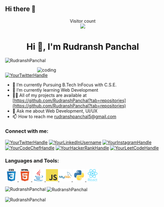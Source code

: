 ## Hi there 👋

<p align="center"> 
    Visitor count<br>
    <img src="https://profile-counter.glitch.me/RudranshPanchal/count.svg" />
</p>
<h1 align="center">Hi 👋, I'm Rudransh Panchal</h1>
<p align="left"> <img src="https://komarev.com/ghpvc/?username=RudranshPanchal&label=Profile%20views&color=0e75b6&style=flat" alt="RudranshPanchal" /> </p>
<img align="right" alt="coding" width="400" src="https://user-images.githubusercontent.com/46869388/89207039-b899e600-d5d7-11ea-90d0-c894383d35b4.gif">

<p align="left"> <a href="https://twitter.com/YourTwitterHandle" target="blank"><img src="https://img.shields.io/twitter/follow/YourTwitterHandle?logo=twitter&style=for-the-badge" alt="YourTwitterHandle" /></a> </p>

- 🔭 I’m currently Pursuing B.Tech InFocus with C.S.E.
- 🌱 I’m currently learning Web Development
- 👨‍💻 All of my projects are available at [https://github.com/RudranshPanchal?tab=repositories](https://github.com/RudranshPanchal?tab=repositories)
- 💬 Ask me about Web Development, UI/UX
- 📫 How to reach me rudranshpanchal5@gmail.com

<h3 align="left">Connect with me:</h3>
<p align="left">
  <a href="https://twitter.com/PanchalRudransh" target="blank"><img align="center" src="https://raw.githubusercontent.com/rahuldkjain/github-profile-readme-generator/master/src/images/icons/Social/twitter.svg" alt="YourTwitterHandle" height="30" width="40" /></a>
  <a href="https://linkedin.com/in/YourLinkedInUsername" target="blank"><img align="center" src="https://raw.githubusercontent.com/rahuldkjain/github-profile-readme-generator/master/src/images/icons/Social/linked-in-alt.svg" alt="YourLinkedInUsername" height="30" width="40" /></a>
  <a href="https://instagram.com/rudrxxox" target="blank"><img align="center" src="https://raw.githubusercontent.com/rahuldkjain/github-profile-readme-generator/master/src/images/icons/Social/instagram.svg" alt="YourInstagramHandle" height="30" width="40" /></a>
  <a href="https://www.codechef.com/users/YourCodeChefHandle" target="blank"><img align="center" src="https://pbs.twimg.com/profile_images/1477930785537605633/ROTVNVz7_400x400.jpg" alt="YourCodeChefHandle" height="30" width="40" /></a>
  <a href="https://www.hackerrank.com/YourHackerRankHandle" target="blank"><img align="center" src="https://raw.githubusercontent.com/rahuldkjain/github-profile-readme-generator/master/src/images/icons/Social/hackerrank.svg" alt="YourHackerRankHandle" height="30" width="40" /></a>
  <a href="https://www.leetcode.com/YourLeetCodeHandle" target="blank"><img align="center" src="https://raw.githubusercontent.com/rahuldkjain/github-profile-readme-generator/master/src/images/icons/Social/leet-code.svg" alt="YourLeetCodeHandle" height="30" width="40" /></a>
</p>

<h3 align="left">Languages and Tools:</h3>
<p align="left"> 
  <a href="https://www.w3schools.com/css/" target="_blank" rel="noreferrer"> <img src="https://raw.githubusercontent.com/devicons/devicon/master/icons/css3/css3-original-wordmark.svg" alt="css3" width="40" height="40"/> </a> 
  <a href="https://www.w3.org/html/" target="_blank" rel="noreferrer"> <img src="https://raw.githubusercontent.com/devicons/devicon/master/icons/html5/html5-original-wordmark.svg" alt="html5" width="40" height="40"/> </a> 
  <a href="https://www.java.com" target="_blank" rel="noreferrer"> <img src="https://raw.githubusercontent.com/devicons/devicon/master/icons/java/java-original.svg" alt="java" width="40" height="40"/> </a> 
  <a href="https://developer.mozilla.org/en-US/docs/Web/JavaScript" target="_blank" rel="noreferrer"> <img src="https://raw.githubusercontent.com/devicons/devicon/master/icons/javascript/javascript-original.svg" alt="javascript" width="40" height="40"/> </a> 
  <a href="https://www.mysql.com/" target="_blank" rel="noreferrer"> <img src="https://raw.githubusercontent.com/devicons/devicon/master/icons/mysql/mysql-original-wordmark.svg" alt="mysql" width="40" height="40"/> </a> 
  <a href="https://www.python.org" target="_blank" rel="noreferrer"> <img src="https://raw.githubusercontent.com/devicons/devicon/master/icons/python/python-original.svg" alt="python" width="40" height="40"/> </a> 
  <a href="https://reactjs.org/" target="_blank" rel="noreferrer"> <img src="https://raw.githubusercontent.com/devicons/devicon/master/icons/react/react-original-wordmark.svg" alt="react" width="40" height="40"/> </a> 
</p>

<p><img align="left" src="https://github-readme-stats.vercel.app/api/top-langs?username=RudranshPanchal&show_icons=true&locale=en&layout=compact" alt="RudranshPanchal" /></p>

<p>&nbsp;<img align="center" src="https://github-readme-stats.vercel.app/api?username=RudranshPanchal&show_icons=true&locale=en" alt="RudranshPanchal" /></p>

<p><img align="center" src="https://github-readme-streak-stats.herokuapp.com/?user=RudranshPanchal&" alt="RudranshPanchal" /></p>

